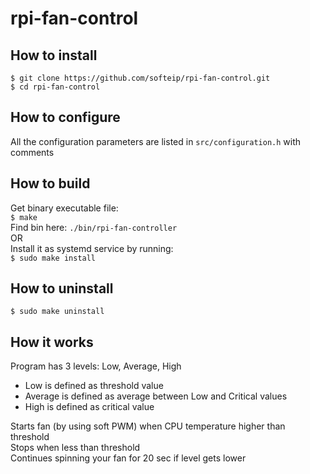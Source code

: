 # rpi-fan-control

## How to install

`$ git clone https://github.com/softeip/rpi-fan-control.git`  
`$ cd rpi-fan-control`  

## How to configure
All the configuration parameters are listed in `src/configuration.h` with comments  

## How to build
Get binary executable file:  
`$ make`  
Find bin here: `./bin/rpi-fan-controller`  
OR  
Install it as systemd service by running:  
`$ sudo make install`  

## How to uninstall  
`$ sudo make uninstall`  

## How it works  
Program has 3 levels: Low, Average, High  
- Low is defined as threshold value  
- Average is defined as average between Low and Critical values  
- High is defined as critical value  
  
Starts fan (by using soft PWM) when CPU temperature higher than threshold  
Stops when less than threshold  
Continues spinning your fan for 20 sec if level gets lower  
